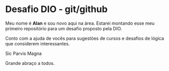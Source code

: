 #  Desafio DIO - git/github

Meu nome é **Alan** e sou novo aqui na área. Estarei montando esse meu primeiro repositório para um desafio proposto pela DIO.

Conto com a ajuda de vocês para sugestões de cursos e desafios de lógica que considerem interessantes.

Sic Parvis Magna

Grande abraço a todos.